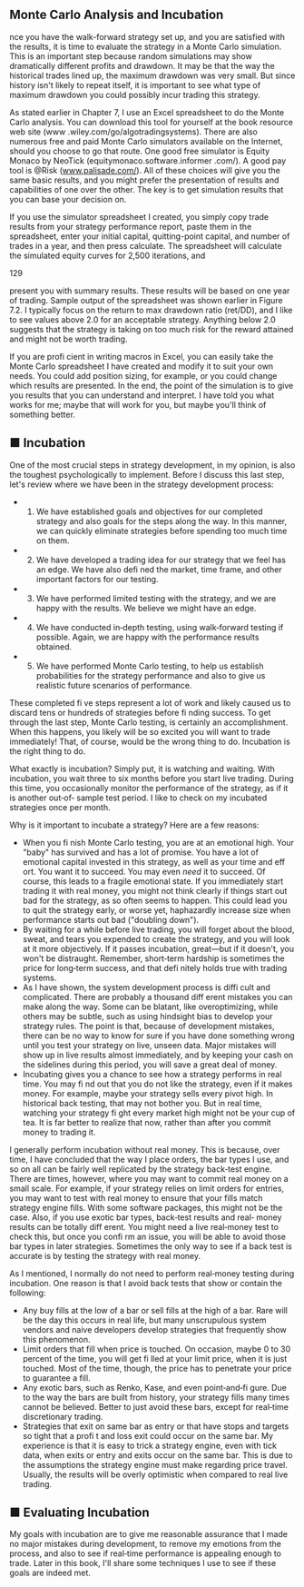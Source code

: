 ## Monte Carlo Analysis and Incubation

nce you have the walk-forward strategy set up, and you are satisfied with the results, it is time to evaluate the strategy in a Monte Carlo simulation. This is an important step because random simulations may show dramatically different profits and drawdown. It may be that the way the historical trades lined up, the maximum drawdown was very small. But since history isn't likely to repeat itself, it is important to see what type of maximum drawdown you could possibly incur trading this strategy.

As stated earlier in Chapter 7, I use an Excel spreadsheet to do the Monte Carlo analysis. You can download this tool for yourself at the book resource web site (www .wiley.com/go/algotradingsystems). There are also numerous free and paid Monte Carlo simulators available on the Internet, should you choose to go that route. One good free simulator is Equity Monaco by NeoTick (equitymonaco.software.informer .com/). A good pay tool is @Risk (www.palisade.com/). All of these choices will give you the same basic results, and you might prefer the presentation of results and capabilities of one over the other. The key is to get simulation results that you can base your decision on.

If you use the simulator spreadsheet I created, you simply copy trade results from your strategy performance report, paste them in the spreadsheet, enter your initial capital, quitting-point capital, and number of trades in a year, and then press calculate. The spreadsheet will calculate the simulated equity curves for 2,500 iterations, and

129

present you with summary results. These results will be based on one year of trading. Sample output of the spreadsheet was shown earlier in Figure 7.2. I typically focus on the return to max drawdown ratio (ret/DD), and I like to see values above 2.0 for an acceptable strategy. Anything below 2.0 suggests that the strategy is taking on too much risk for the reward attained and might not be worth trading.

 If you are profi cient in writing macros in Excel, you can easily take the Monte Carlo spreadsheet I have created and modify it to suit your own needs. You could add position sizing, for example, or you could change which results are presented. In the end, the point of the simulation is to give you results that you can understand and interpret. I have told you what works for me; maybe that will work for you, but maybe you'll think of something better.

## ■ **Incubation**

 One of the most crucial steps in strategy development, in my opinion, is also the toughest psychologically to implement. Before I discuss this last step, let's review where we have been in the strategy development process:

- 1. We have established goals and objectives for our completed strategy and also goals for the steps along the way. In this manner, we can quickly eliminate strategies before spending too much time on them.
- 2. We have developed a trading idea for our strategy that we feel has an edge. We have also defi ned the market, time frame, and other important factors for our testing.
- 3. We have performed limited testing with the strategy, and we are happy with the results. We believe we might have an edge.
- 4. We have conducted in‐depth testing, using walk‐forward testing if possible. Again, we are happy with the performance results obtained.
- 5. We have performed Monte Carlo testing, to help us establish probabilities for the strategy performance and also to give us realistic future scenarios of performance.

 These completed fi ve steps represent a lot of work and likely caused us to discard tens or hundreds of strategies before fi nding success. To get through the last step, Monte Carlo testing, is certainly an accomplishment. When this happens, you likely will be so excited you will want to trade immediately! That, of course, would be the wrong thing to do. Incubation is the right thing to do.

 What exactly is incubation? Simply put, it is watching and waiting. With incubation, you wait three to six months before you start live trading. During this time, you occasionally monitor the performance of the strategy, as if it is another out‐of‐ sample test period. I like to check on my incubated strategies once per month.

Why is it important to incubate a strategy? Here are a few reasons:

- When you fi nish Monte Carlo testing, you are at an emotional high. Your "baby" has survived and has a lot of promise. You have a lot of emotional capital invested in this strategy, as well as your time and eff ort. You want it to succeed. You may even *need* it to succeed. Of course, this leads to a fragile emotional state. If you immediately start trading it with real money, you might not think clearly if things start out bad for the strategy, as so often seems to happen. This could lead you to quit the strategy early, or worse yet, haphazardly increase size when performance starts out bad ("doubling down").
- By waiting for a while before live trading, you will forget about the blood, sweat, and tears you expended to create the strategy, and you will look at it more objectively. If it passes incubation, great—but if it doesn't, you won't be distraught. Remember, short‐term hardship is sometimes the price for long‐term success, and that defi nitely holds true with trading systems.
- As I have shown, the system development process is diffi cult and complicated. There are probably a thousand diff erent mistakes you can make along the way. Some can be blatant, like overoptimizing, while others may be subtle, such as using hindsight bias to develop your strategy rules. The point is that, because of development mistakes, there can be no way to know for sure if you have done something wrong until you test your strategy on live, unseen data. Major mistakes will show up in live results almost immediately, and by keeping your cash on the sidelines during this period, you will save a great deal of money.
- Incubating gives you a chance to see how a strategy performs in real time. You may fi nd out that you do not like the strategy, even if it makes money. For example, maybe your strategy sells every pivot high. In historical back testing, that may not bother you. But in real time, watching your strategy fi ght every market high might not be your cup of tea. It is far better to realize that now, rather than after you commit money to trading it.

 I generally perform incubation without real money. This is because, over time, I have concluded that the way I place orders, the bar types I use, and so on all can be fairly well replicated by the strategy back‐test engine. There are times, however, where you may want to commit real money on a small scale. For example, if your strategy relies on limit orders for entries, you may want to test with real money to ensure that your fills match strategy engine fills. With some software packages, this might not be the case. Also, if you use exotic bar types, back‐test results and real‐ money results can be totally diff erent. You might need a live real‐money test to check this, but once you confi rm an issue, you will be able to avoid those bar types in later strategies. Sometimes the only way to see if a back test is accurate is by testing the strategy with real money.

 As I mentioned, I normally do not need to perform real‐money testing during incubation. One reason is that I avoid back tests that show or contain the following:

- Any buy fills at the low of a bar or sell fills at the high of a bar. Rare will be the day this occurs in real life, but many unscrupulous system vendors and naive developers develop strategies that frequently show this phenomenon.
- Limit orders that fill when price is touched. On occasion, maybe 0 to 30 percent of the time, you will get fi lled at your limit price, when it is just touched. Most of the time, though, the price has to penetrate your price to guarantee a fill.
- Any exotic bars, such as Renko, Kase, and even point‐and‐fi gure. Due to the way the bars are built from history, your strategy fills many times cannot be believed. Better to just avoid these bars, except for real‐time discretionary trading.
- Strategies that exit on same bar as entry or that have stops and targets so tight that a profi t and loss exit could occur on the same bar. My experience is that it is easy to trick a strategy engine, even with tick data, when exits or entry and exits occur on the same bar. This is due to the assumptions the strategy engine must make regarding price travel. Usually, the results will be overly optimistic when compared to real live trading.

## ■ **Evaluating Incubation**

 My goals with incubation are to give me reasonable assurance that I made no major mistakes during development, to remove my emotions from the process, and also to see if real‐time performance is appealing enough to trade. Later in this book, I'll share some techniques I use to see if these goals are indeed met.